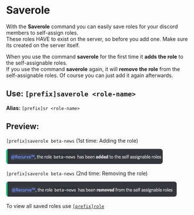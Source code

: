 # Saverole

With the **Saverole** command you can easily save roles for your discord members to self-assign roles.  
These roles HAVE to exist on the server, so before you add one. Make sure its created on the server itself.

When you use the command **saverole** for the first time it **adds the role** to the self-assignable roles.  
If you use the command **saverole** again, it will **remove the role** from the self-assignable roles. Of course you can just add it again afterwards.

## Use: `[prefix]saverole <role-name>`

**Alias:** `[prefix]sr <role-name>`

## Preview:

`[prefix]saverole beta-news` \(1st time: Adding the role\)

![](../../.gitbook/assets/saverole-addrole.png)

`[prefix]saverole beta-news` \(2nd time: Removing the role\)

![](../../.gitbook/assets/saverole-removerole.png)

To view all saved roles use [`[prefix]role`](../utility/role.md)

